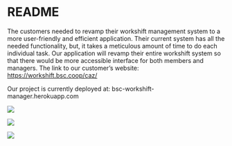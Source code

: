 # README

The customers needed to revamp their workshift management system to a more user-friendly and efficient application. Their current system has all the needed functionality, but, it takes a meticulous amount of time to do each individual task. Our application will  revamp their entire workshift system so that there would be more accessible interface for both members and managers. The link to our customer’s website:
https://workshift.bsc.coop/caz/

Our project is currently deployed at:
bsc-workshift-manager.herokuapp.com


<a href="https://codeclimate.com/github/Celia0/bsc-workshift-manager/maintainability"><img src="https://api.codeclimate.com/v1/badges/98f4fd2b4774b4306c1f/maintainability" /></a>

<a href="https://codeclimate.com/github/Celia0/bsc-workshift-manager/test_coverage"><img src="https://api.codeclimate.com/v1/badges/98f4fd2b4774b4306c1f/test_coverage" /></a>


<a href="https://travis-ci.org/Celia0/bsc-workshift-manager"><image src="https://travis-ci.org/Celia0/bsc-workshift-manager.svg?branch=master"/></a>
